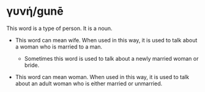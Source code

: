 # γυνή/gunē
This word is a type of person. It is a noun.

* This word can mean wife. When used in this way, it is used to talk about a woman who is married to a man.
    * Sometimes this word is used to talk about a newly married woman or bride. 

* This word can mean woman. When used in this way, it is used to talk about an adult woman who is either married or unmarried.
